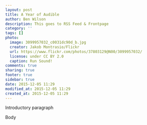 ```yaml
---
layout: post
title: A Year of Audible
author: Ben Wilson
description: This goes to RSS Feed & Frontpage
category: ''
tags: []
photo:
  image: 3099957032_c0031dc90d_b.jpg
  creator: Jakob Montrasio/Flickr
  url: https://www.flickr.com/photos/37803129@N00/3099957032/
  license: under CC BY 2.0
  caption: Run Sound!
comments: true
sharing: true
footer: true
sidebar: true
date: 2015-12-05 11:29
modified_at: 2015-12-05 11:29
created_at: 2015-12-05 11:29
---
```


Introductory paragraph

<!-- more -->

Body

